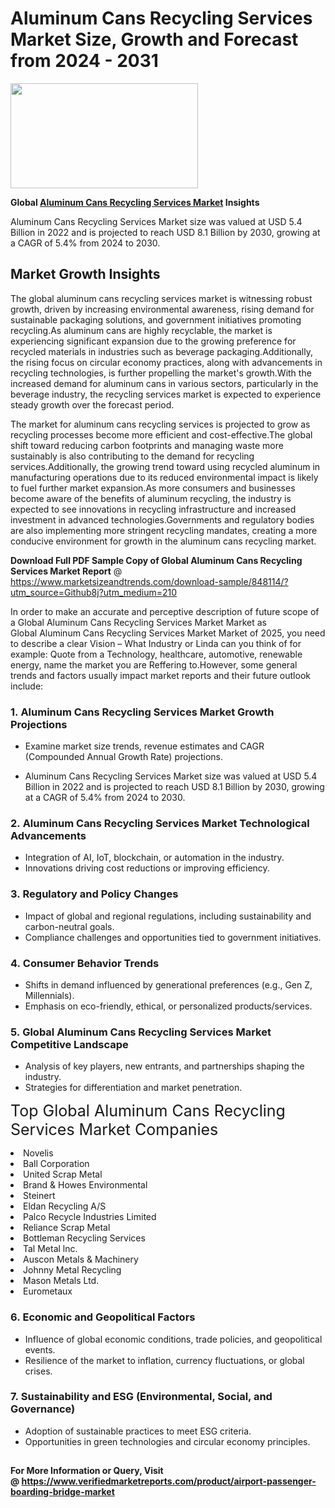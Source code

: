 <H1>Aluminum Cans Recycling Services Market Size, Growth and Forecast from 2024 - 2031</H1><img class="aligncenter size-medium wp-image-584254" src="https://thirdeyenews.in/wp-content/uploads/2024/09/Global-Market-Research-300x168.jpeg" alt="" width="300" height="168" /><p><strong>Global&nbsp;<a href="https://www.marketsizeandtrends.com/download-sample/848114/?utm_source=Github8j?utm_medium=210">Aluminum Cans Recycling Services Market</a> Insights</strong></p><p>Aluminum Cans Recycling Services Market size was valued at USD 5.4 Billion in 2022 and is projected to reach USD 8.1 Billion by 2030, growing at a CAGR of 5.4% from 2024 to 2030.</p><p><h2>Market Growth Insights</h2> <p>The global aluminum cans recycling services market is witnessing robust growth, driven by increasing environmental awareness, rising demand for sustainable packaging solutions, and government initiatives promoting recycling.As aluminum cans are highly recyclable, the market is experiencing significant expansion due to the growing preference for recycled materials in industries such as beverage packaging.Additionally, the rising focus on circular economy practices, along with advancements in recycling technologies, is further propelling the market's growth.With the increased demand for aluminum cans in various sectors, particularly in the beverage industry, the recycling services market is expected to experience steady growth over the forecast period.</p> <p>The market for aluminum cans recycling services is projected to grow as recycling processes become more efficient and cost-effective.The global shift toward reducing carbon footprints and managing waste more sustainably is also contributing to the demand for recycling services.Additionally, the growing trend toward using recycled aluminum in manufacturing operations due to its reduced environmental impact is likely to fuel further market expansion.As more consumers and businesses become aware of the benefits of aluminum recycling, the industry is expected to see innovations in recycling infrastructure and increased investment in advanced technologies.Governments and regulatory bodies are also implementing more stringent recycling mandates, creating a more conducive environment for growth in the aluminum cans recycling market.</p> <p><span class=""><strong>Download Full PDF Sample Copy of Global Aluminum Cans Recycling Services Market Report</strong> @ <a href="https://www.marketsizeandtrends.com/download-sample/848114/?utm_source=Github8j?utm_medium=210" target="_blank">https://www.marketsizeandtrends.com/download-sample/848114/?utm_source=Github8j?utm_medium=210</a></span></p><p>In order to make an accurate and perceptive description of future scope of a Global&nbsp;Aluminum Cans Recycling Services Market Market as Global&nbsp;Aluminum Cans Recycling Services Market Market of 2025, you need to describe a clear Vision &ndash; What Industry or Linda can you think of for example: Quote from a Technology, healthcare, automotive, renewable energy, name the market you are Reffering to.However, some general trends and factors usually impact market reports and their future outlook include:</p><h3>1.&nbsp;<strong>Aluminum Cans Recycling Services Market Growth Projections</strong></h3><ul><li>Examine market size trends, revenue estimates and CAGR (Compounded Annual Growth Rate) projections.</li><li><p>Aluminum Cans Recycling Services Market size was valued at USD 5.4 Billion in 2022 and is projected to reach USD 8.1 Billion by 2030, growing at a CAGR of 5.4% from 2024 to 2030.</p></li></ul><h3>2.&nbsp;<strong>Aluminum Cans Recycling Services Market Technological Advancements</strong></h3><ul><li>Integration of AI, IoT, blockchain, or automation in the industry.</li><li>Innovations driving cost reductions or improving efficiency.</li></ul><h3>3.&nbsp;<strong>Regulatory and Policy Changes</strong></h3><ul><li>Impact of global and regional regulations, including sustainability and carbon-neutral goals.</li><li>Compliance challenges and opportunities tied to government initiatives.</li></ul><h3>4.&nbsp;<strong>Consumer Behavior Trends</strong></h3><ul><li>Shifts in demand influenced by generational preferences (e.g., Gen Z, Millennials).</li><li>Emphasis on eco-friendly, ethical, or personalized products/services.</li></ul><h3>5.&nbsp;<strong>Global Aluminum Cans Recycling Services Market Competitive Landscape</strong></h3><ul><li>Analysis of key players, new entrants, and partnerships shaping the industry.</li><li>Strategies for differentiation and market penetration.</li></ul><p data-pm-slice="1 1 []"><span style="color: inherit; font-family: inherit; font-size: 25px;">Top Global Aluminum Cans Recycling Services Market Companies</span></p><div class="" data-test-id=""><p><li>Novelis</li><li> Ball Corporation</li><li> United Scrap Metal</li><li> Brand & Howes Environmental</li><li> Steinert</li><li> Eldan Recycling A/S</li><li> Palco Recycle Industries Limited</li><li> Reliance Scrap Metal</li><li> Bottleman Recycling Services</li><li> Tal Metal lnc.</li><li> Auscon Metals & Machinery</li><li> Johnny Metal Recycling</li><li> Mason Metals Ltd.</li><li> Eurometaux</li></p></div><h3>6.&nbsp;<strong>Economic and Geopolitical Factors</strong></h3><ul><li>Influence of global economic conditions, trade policies, and geopolitical events.</li><li>Resilience of the market to inflation, currency fluctuations, or global crises.</li></ul><h3>7.&nbsp;<strong>Sustainability and ESG (Environmental, Social, and Governance)</strong></h3><ul><li>Adoption of sustainable practices to meet ESG criteria.</li><li>Opportunities in green technologies and circular economy principles.</li></ul><h2><strong style="font-size: 14px;">For More Information or Query, Visit @&nbsp;</strong><a style="background-color: #ffffff; font-size: 14px;" href="https://www.marketsizeandtrends.com/report/aluminum-cans-recycling-services-market/" target="_blank">https://www.verifiedmarketreports.com/product/airport-passenger-boarding-bridge-market</a></h2>